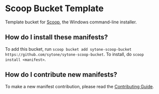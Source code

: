 # Scoop Bucket Template

<!-- Uncomment the following line after replacing placeholders -->
<!-- [![Tests](https://github.com/sytone/sytone-scoop-bucket/actions/workflows/ci.yml/badge.svg)](https://github.com/sytone/sytone-scoop-bucket/actions/workflows/ci.yml) [![Excavator](https://github.com/sytone/sytone-scoop-bucket/actions/workflows/excavator.yml/badge.svg)](https://github.com/sytone/sytone-scoop-bucket/actions/workflows/excavator.yml) -->

Template bucket for [Scoop](https://scoop.sh), the Windows command-line installer.

How do I install these manifests?
---------------------------------

To add this bucket, run `scoop bucket add sytone-scoop-bucket https://github.com/sytone/sytone-scoop-bucket`. To install, do `scoop install <manifest>`.

How do I contribute new manifests?
----------------------------------

To make a new manifest contribution, please read the [Contributing Guide](https://github.com/ScoopInstaller/.github/blob/main/.github/CONTRIBUTING.md).


